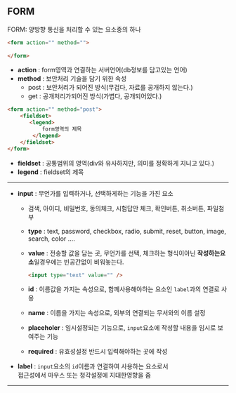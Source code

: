 ## FORM

FORM: 양방향 통신을 처리할 수 있는 요소중의 하나

```html
<form action="" method="">
    
</form>
```

- **action** :  form영역과 연결하는 서버언어(db정보를 담고있는 언어)
- **method** : 보안처리 기술을 담기 위한 속성
  - post :  보안처리가 되어진 방식(무겁다, 자료를 공개하지 않는다.)
  - get : 공개처리가되어진 방식(가볍다, 공개되어있다.)

```html
<form action="" method="post">
    <fieldset>
       <legend>
           form영역의 제목
        </legend> 
    </fieldset>
</form>
```

- **fieldset** : 공통범위의 영역(div와 유사하지만, 의미를 정확하게 지니고 있다.)
- **legend** : fieldset의 제목

---

- **input** : 무언가를 입력하거나, 선택하게하는 기능을 가진 요소

  - 검색, 아이디, 비밀번호, 동의체크, 시험답안 체크, 확인버튼, 취소버튼, 파일첨부

  - **type** : text, password, checkbox, radio, submit, reset, button, image, search, color ....

  - **value** :  전송할 값을 담는 곳, 무언가를 선택, 체크하는 형식이아닌 **작성하는요소**일경우에는 빈공간없이 비워놓는다.

    ```html
    <input type="text" value="" />
    ```

  - **id** : 이름값을 가지는 속성으로,  함께사용해야하는 요소인 `label`과의 연결로 사용

  - **name** : 이름을 가지는 속성으로, 외부의 연결되는 무서와의 이름 설정

  - **placeholer** : 임시설정되는 기능으로, `input`요소에 작성할 내용을 임시로 보여주는 기능

  - **required** : 유효성설정 반드시 입력해야하는 곳에 작성

- **label** : `input`요소의 `id`이름과 연결하여 사용하는 요소로서 <br /> 접근성에서 마우스 또는 청각설정에 지대한영향을 줌

---















